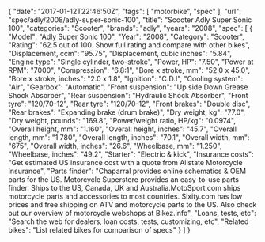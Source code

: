 {
    "date": "2017-01-12T22:46:50Z",
    "tags": [
        "motorbike",
        "spec"
    ],
    "url": "spec\/adly\/2008\/adly-super-sonic-100",
    "title": "Scooter Adly Super Sonic 100",
    "categories": "Scooter",
    "brands": "adly",
    "years": "2008",
    "spec": [
        {
            "Model": "Adly Super Sonic 100",
            "Year": "2008",
            "Category": "Scooter",
            "Rating": "62.5 out of 100. Show full rating and compare with other bikes",
            "Displacement, ccm": "95.75",
            "Displacement, cubic inches": "5.84",
            "Engine type": "Single cylinder, two-stroke",
            "Power, HP": "7.50",
            "Power at RPM": "7000",
            "Compression": "6.8:1",
            "Bore x stroke, mm": "52.0 x 45.0",
            "Bore x stroke, inches": "2.0 x 1.8",
            "Ignition": "C.D.I",
            "Cooling system": "Air",
            "Gearbox": "Automatic",
            "Front suspension": "Up side Down Grease Shock Absorber",
            "Rear suspension": "Hydraulic Shock Absorber",
            "Front tyre": "120\/70-12",
            "Rear tyre": "120\/70-12",
            "Front brakes": "Double disc",
            "Rear brakes": "Expanding brake (drum brake)",
            "Dry weight, kg": "77.0",
            "Dry weight, pounds": "169.8",
            "Power\/weight ratio, HP\/kg": "0.0974",
            "Overall height, mm": "1.160",
            "Overall height, inches": "45.7",
            "Overall length, mm": "1.780",
            "Overall length, inches": "70.1",
            "Overall width, mm": "675",
            "Overall width, inches": "26.6",
            "Wheelbase, mm": "1.250",
            "Wheelbase, inches": "49.2",
            "Starter": "Electric & kick",
            "Insurance costs": "Get estimated US insurance cost with a quote from Allstate Motorcycle Insurance",
            "Parts finder": "Chaparral provides online schematics & OEM parts for the US.   Motorcycle Superstore provides an easy-to-use parts finder. Ships to the US, Canada, UK and Australia.MotoSport.com ships motorcycle parts and accessories to most countries.    Sixity.com has low prices and free shipping on ATV and motorcycle parts to the US. Also check out our overview of motorcycle webshops at Bikez.info",
            "Loans, tests, etc": "Search the web for dealers, loan costs, tests, customizing, etc",
            "Related bikes": "List related bikes for comparison of specs"
        }
    ]
}